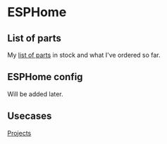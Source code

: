# ESPHome

## List of parts

My [list of parts](PARTS.md) in stock and what I've ordered so far.

## ESPHome config

Will be added later.

## Usecases

[Projects](PROJECTS.md)
